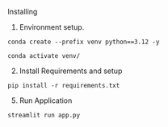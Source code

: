 Installing
1. Environment setup.
```
conda create --prefix venv python==3.12 -y
```
```
conda activate venv/
````
2. Install Requirements and setup
```
pip install -r requirements.txt
```
5. Run Application
```
streamlit run app.py
